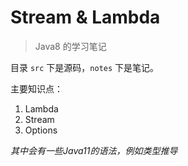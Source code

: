 # Stream & Lambda

> Java8 的学习笔记

目录 `src` 下是源码，`notes` 下是笔记。

主要知识点：

1. Lambda
2. Stream
3. Options

_其中会有一些Java11的语法，例如类型推导_